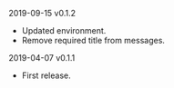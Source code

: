 2019-09-15 v0.1.2
  - Updated environment.
  - Remove required title from messages.

2019-04-07 v0.1.1
  - First release.
